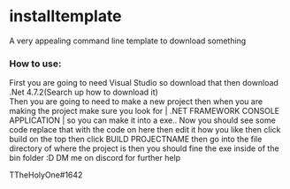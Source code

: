 # installtemplate
A very appealing command line template to download something
<h3>How to use: </h3>

<p>First you are going to need Visual Studio so download that then download .Net 4.7.2(Search up how to download it)<br/>Then you are going to need to make a new project then when you are making the project make sure you look for | .NET FRAMEWORK CONSOLE APPLICATION | so you can make it into a exe.. Now you should see some code replace that with the code on here then edit it how you like then click build on the top then click BUILD PROJECTNAME then go into the file directory of where the project is then you should fine the exe inside of the bin folder :D DM me on discord for further help
  
 TTheHolyOne#1642
 </p>
